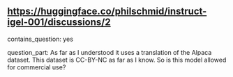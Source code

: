 ## https://huggingface.co/philschmid/instruct-igel-001/discussions/2

contains_question: yes

question_part: As far as I understood it uses a translation of the Alpaca dataset. This dataset is CC-BY-NC as far as I know. So is this model allowed for commercial use?